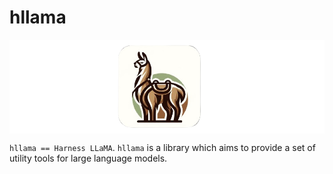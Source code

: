 # hllama

<img src="assets/hllama-logo.png" style="display: block; margin-left: auto; margin-right: auto;">

`hllama == Harness LLaMA`. `hllama` is a library which aims to provide a set of utility tools for large language models. 